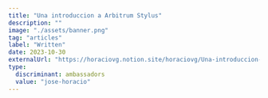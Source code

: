 ```yaml
---
title: "Una introduccion a Arbitrum Stylus"
description: ""
image: "./assets/banner.png"
tag: "articles"
label: "Written"
date: 2023-10-30
externalUrl: "https://horaciovg.notion.site/horaciovg/Una-introduccion-a-Arbitrum-Stylus-52943a845cb24e3e978d91e419107bb0"
type:
  discriminant: ambassadors
  value: "jose-horacio"
---
```

